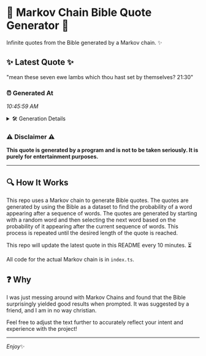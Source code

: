 # 📖 Markov Chain Bible Quote Generator 📖

Infinite quotes from the Bible generated by a Markov chain. ✨

## ✨ Latest Quote ✨
"mean these seven ewe lambs which thou hast set by themselves? 21:30"

### ⏰ Generated At
*10:45:59 AM*

<details>
    <summary>🛠️ Generation Details</summary>
    <p>
        <strong>🌱 Seed:</strong> mean<br>
        <strong>🔄 Iterations:</strong> 11<br>
        <strong>📜 Context History:</strong><br>[ mean ]: these<br>[ mean, these ]: seven<br>[ mean, these, seven ]: ewe<br>[ mean, these, seven, ewe ]: lambs<br>[ mean, these, seven, ewe, lambs ]: which<br>[ mean, these, seven, ewe, lambs, which ]: thou<br>[ these, seven, ewe, lambs, which, thou ]: hast<br>[ seven, ewe, lambs, which, thou, hast ]: set<br>[ ewe, lambs, which, thou, hast, set ]: by<br>[ lambs, which, thou, hast, set, by ]: themselves?<br>[ which, thou, hast, set, by, themselves? ]: 21:30<br>
    </p>
</details>

### ⚠️ Disclaimer ⚠️
**This quote is generated by a program and is not to be taken seriously. It is purely for entertainment purposes.**

---

## 🔍 How It Works

This repo uses a Markov chain to generate Bible quotes. The quotes are generated by using the Bible as a dataset to find the probability of a word appearing after a sequence of words. The quotes are generated by starting with a random word and then selecting the next word based on the probability of it appearing after the current sequence of words. This process is repeated until the desired length of the quote is reached.

This repo will update the latest quote in this README every 10 minutes. ⏳

All code for the actual Markov chain is in `index.ts`.

## ❓ Why

I was just messing around with Markov Chains and found that the Bible surprisingly yielded good results when prompted. 
It was suggested by a friend, and I am in no way christian.

Feel free to adjust the text further to accurately reflect your intent and experience with the project!

---

*Enjoy*✨
